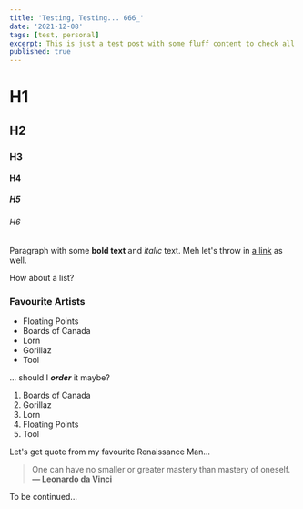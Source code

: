 ```yaml
---
title: 'Testing, Testing... 666_'
date: '2021-12-08'
tags: [test, personal]
excerpt: This is just a test post with some fluff content to check all the styling etc
published: true
---
```


# H1

## H2

### H3

#### H4

##### H5

###### H6

Paragraph with some **bold text** and _italic_ text. Meh let's throw in [a link](https://nightizm.com) as well.

How about a list?

### Favourite Artists

- Floating Points
- Boards of Canada
- Lorn
- Gorillaz
- Tool

... should I **_order_** it maybe?

1. Boards of Canada
2. Gorillaz
3. Lorn
4. Floating Points
5. Tool

Let's get quote from my favourite Renaissance Man...

> One can have no smaller or greater mastery than mastery of oneself. **― Leonardo da Vinci**

To be continued...
